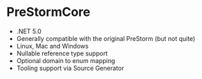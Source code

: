 # PreStormCore

- .NET 5.0
- Generally compatible with the original PreStorm (but not quite)
- Linux, Mac and Windows
- Nullable reference type support
- Optional domain to enum mapping
- Tooling support via Source Generator
